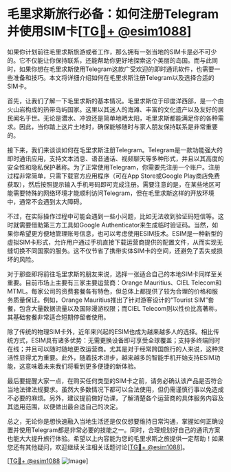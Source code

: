 # 毛里求斯旅行必备：如何注册Telegram并使用SIM卡[[TG💪+ @esim1088](https://t.me/s/esim1088)]

如果你计划前往毛里求斯旅游或者工作，那么拥有一张当地的SIM卡是必不可少的。它不仅能让你保持联系，还能帮助你更好地探索这个美丽的岛国。而与此同时，如果你想在毛里求斯使用Telegram这款广受欢迎的即时通讯软件，也需要一些准备和技巧。本文将详细介绍如何在毛里求斯注册Telegram以及选择合适的SIM卡。

首先，让我们了解一下毛里求斯的基本情况。毛里求斯位于印度洋西部，是一个由火山岩构成的热带岛屿国家。这里以其迷人的海滩、丰富的文化遗产以及友好的居民闻名于世。无论是潜水、冲浪还是简单地晒太阳，毛里求斯都能满足你的各种需求。因此，当你踏上这片土地时，确保能够随时与家人朋友保持联系是非常重要的。

接下来，我们来谈谈如何在毛里求斯注册Telegram。Telegram是一款功能强大的即时通讯应用，支持文本消息、语音通话、视频聊天等多种形式，并且以其高度的安全性和隐私保护著称。为了正常使用Telegram，你需要先注册一个账户。注册过程非常简单，只需下载官方应用程序（可在App Store或Google Play商店免费获取），然后按照提示输入手机号码即可完成注册。需要注意的是，在某些地区可能需要特殊的网络环境才能顺利访问Telegram，但在毛里求斯这样的开放环境中，通常不会遇到太大障碍。

不过，在实际操作过程中可能会遇到一些小问题，比如无法收到验证码短信等。这时就需要借助第三方工具如Google Authenticator来生成临时验证码。当然，如果你希望更方便地管理账号信息，也可以考虑使用ESIM技术。ESIM是一种新型的虚拟SIM卡形式，允许用户通过手机直接下载运营商提供的配置文件，从而实现无缝切换不同国家的服务。这不仅节省了携带实体SIM卡的空间，还避免了丢失或损坏的风险。

对于那些即将前往毛里求斯的朋友来说，选择一张适合自己的本地SIM卡同样至关重要。目前市场上主要有三家主要运营商：Orange Mauritius、CIEL Telecom和MTML。每家公司的资费套餐各有特色，但总体上都提供了较为合理的价格和服务质量保证。例如，Orange Mauritius推出了针对游客设计的“Tourist SIM”套餐，包含大量数据流量以及国际漫游权限；而CIEL Telecom则以性价比高著称，其基础套餐非常适合短期停留者使用。

除了传统的物理SIM卡外，近年来兴起的ESIM也成为越来越多人的选择。相比传统方式，ESIM具有诸多优势：无需更换设备即可享受全球覆盖；支持多终端同时在线；并且可以随时随地更改运营商。尤其是对于经常跨国旅行的人来说，这种灵活性显得尤为重要。此外，随着技术进步，越来越多的智能手机开始支持ESIM功能，这意味着未来我们将看到更多便捷的新体验。

最后要提醒大家一点，在购买任何类型的SIM卡之前，请务必确认该产品是否符合当地法律法规要求。虽然大多数情况下都可以合法使用，但仍需谨慎行事以免造成不必要的麻烦。另外，建议提前做好功课，了解清楚各个运营商的具体服务内容及其适用范围，以便做出最合适自己的决定。

总之，无论你是想快速融入当地生活还是仅仅想要维持日常沟通，掌握如何正确设置并使用Telegram都是非常必要的技能之一。同时，合理规划好自己的通讯方案也能大大提升旅行体验。希望以上内容能为您的毛里求斯之旅提供一定帮助！如果您还有其他疑问，欢迎继续关注相关话题讨论[[TG💪+ @esim1088](https://t.me/s/esim1088)]。

[[TG💪+ @esim1088](https://t.me/s/esim1088) ![Image](https://i.postimg.cc/4NQfJmqS/Snipaste-2025-05-13-00-14-12.png)]